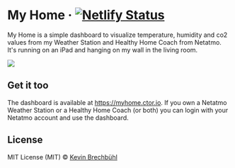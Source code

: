 # My Home &middot; [![Netlify Status](https://api.netlify.com/api/v1/badges/64f983f2-6e50-4457-8381-3f9885694c6a/deploy-status)](https://app.netlify.com/sites/myhome-vue/deploys)

My Home is a simple dashboard to visualize temperature, humidity and co2 values
from my Weather Station and Healthy Home Coach from Netatmo. It's running on an
iPad and hanging on my wall in the living room.

![](screenshot.png)

## Get it too

The dashboard is available at https://myhome.ctor.io. If you own a Netatmo
Weather Station or a Healthy Home Coach (or both) you can login with your
Netatmo account and use the dashboard.

## License

MIT License (MIT) &copy; [Kevin Brechbühl](https://github.com/kevinbrechbuehl)
